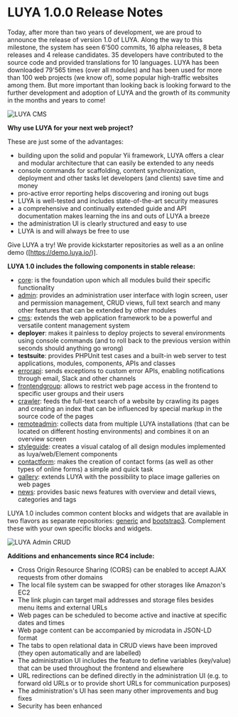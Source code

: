 # LUYA 1.0.0 Release Notes

Today, after more than two years of development, we are proud to announce the release of version 1.0 of LUYA. Along the way to this milestone, the system has seen 6'500 commits, 16 alpha releases, 8 beta releases and 4 release candidates. 35 developers have contributed to the source code and provided translations for 10 languages. LUYA has been downloaded 79'565 times (over all modules) and has been used for more than 100 web projects (we know of), some popular high-traffic websites among them. But more important than looking back is looking forward to the further development and adoption of LUYA and the growth of its community in the months and years to come!

![LUYA CMS](https://raw.githubusercontent.com/luyadev/luya-module-cms/master/1.0.0-cms.png)

**Why use LUYA for your next web project?**

These are just some of the advantages:

- building upon the solid and popular Yii framework, LUYA offers a clear and modular architecture that can easily be extended to any needs
- console commands for scaffolding, content synchronization, deployment and other tasks let developers (and clients) save time and money
- pro-active error reporting helps discovering and ironing out bugs
- LUYA is well-tested and includes state-of-the-art security measures
- a comprehensive and continually extended guide and API documentation makes learning the ins and outs of LUYA a breeze
- the administration UI is clearly structured and easy to use
- LUYA is and will always be free to use

Give LUYA a try! We provide kickstarter repositories as well as a an online demo ([https://demo.luya.io/)].

**LUYA 1.0 includes the following components in stable release:**

+ [core](https://github.com/luyadev/luya): is the foundation upon which all modules build their specific functionality
+ [admin](https://github.com/luyadev/luya-module-admin): provides an administration user interface with login screen, user and permission management, CRUD views, full text search and many other features that can be extended by other modules
+ [cms](https://github.com/luyadev/luya-module-cms): extends the web application framework to be a powerful and versatile content management system
+ **deployer**: makes it painless to deploy projects to several environments using console commands (and to roll back to the previous version within seconds should anything go wrong)
+ **testsuite**: provides PHPUnit test cases and a built-in web server to test applications, modules, components, APIs and classes
+ [errorapi](https://github.com/luyadev/luya-module-errorapi): sends exceptions to custom error APIs, enabling notifications through email, Slack and other channels
+ [frontendgroup](https://github.com/luyadev/luya-module-frontendgroup): allows to restrict web page access in the frontend to specific user groups and their users
+ [crawler](https://github.com/luyadev/luya-module-crawler): feeds the full-text search of a website by crawling its pages and creating an index that can be influenced by special markup in the source code of the pages
+ [remoteadmin](https://github.com/luyadev/luya-module-remoteadmin): collects data from multiple LUYA installations (that can be located on different hosting environments) and combines it on an overview screen
+ [styleguide](https://github.com/luyadev/luya-module-styleguide): creates a visual catalog of all design modules implemented as luya/web/Element components
+ [contactform](https://github.com/luyadev/luya-module-contactform): makes the creation of contact forms (as well as other types of online forms) a simple and quick task
+ [gallery](https://github.com/luyadev/luya-module-gallery): extends LUYA with the possibility to place image galleries on web pages
+ [news](https://github.com/luyadev/luya-module-news): provides basic news features with overview and detail views, categories and tags

LUYA 1.0 includes common content blocks and widgets that are available in two flavors as separate repositories: [generic](https://github.com/luyadev/luya-generic) and [bootstrap3](https://github.com/luyadev/luya-module-bootstrap3). Complement these with your own specific blocks and widgets.

![LUYA Admin CRUD](https://raw.githubusercontent.com/luyadev/luya-module-admin/master/1.0.0-crud.png)

**Additions and enhancements since RC4 include:**

+ Cross Origin Resource Sharing (CORS) can be enabled to accept AJAX requests from other domains
+ The local file system can be swapped for other storages like Amazon's EC2
+ The link plugin can target mail addresses and storage files besides menu items and external URLs
+ Web pages can be scheduled to become active and inactive at specific dates and times
+ Web page content can be accompanied by microdata in JSON-LD format 
+ The tabs to open relational data in CRUD views have been improved (they open automatically and are labelled)
+ The administration UI includes the feature to define variables (key/value) that can be used throughout the frontend and elsewhere
+ URL redirections can be defined directly in the administration UI (e.g. to forward old URLs or to provide short URLs for communication purposes)
+ The administration's UI has seen many other improvements and bug fixes
+ Security has been enhanced